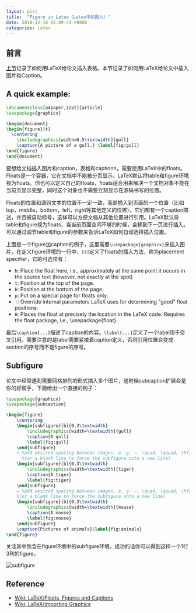 ```yaml
---
layout: post
title:  "Figure in Latex（Latex中的图片）"
date: 2018-12-18 02:09:44 +0800
categories: latex
---
```


## 前言

[上节](http://wangxin93.top/latex/2018/11/06/latex-table.html)记录了如何用LaTeX给论文插入表格。本节记录了如何用LaTeX给论文中插入图片和Caption。

## A quick example:

```latex
\documentclass[a4paper,12pt]{article}
\usepackage{graphicx}

\begin{document}
\begin{figure}[t]
  \centering
    \includegraphics[width=0.5\textwidth]{gull}
    \caption{A picture of a gull.} \label{fig:gull}
\end{figure}
\end{document}
```
 
要想给文档插入图片和caption，表格和captionn，需要使用LaTeX中的floats。Floats是一个容器，它在文档中不能被分页显示。LaTeX默认将table和figure环境视为floats。你也可以定义自己的floats，floats适合用来解决一个文档对象不能在当前页显示完整，同时这个对象也不需要立刻显示在源码书写的位置。

Floats的位置和源码文本的位置不一定一致，而是插入到页面的一个位置（比如top，middle，bottom，left，right等其他定义的位置）。它们都有一个caption描述，并且被自动标号，这样可以方便文档从其他位置进行引用。LaTeX默认将table和figure视为floats，当当前页面空间不够的时候，会移到下一页进行插入。可以通过调节table和figure的参数来告诉LaTeX如何自动选择插入位置。

上面是一个figure加caption的例子，这里需要`\usepackage{graphicx}`来插入图片，在定义figure环境的一行中，`[t]`定义了floats的插入方法，称为placement specifier，它的可选项有：

- `h`:	Place the float here, i.e., approximately at the same point it occurs in the source text (however, not exactly at the spot)
- `t`:	Position at the top of the page.
- `b`:	Position at the bottom of the page.
- `p`:	Put on a special page for floats only.
- `!`:	Override internal parameters LaTeX uses for determining "good" float positions.
- `H`:	Places the float at precisely the location in the LaTeX code. Requires the float package, i.e., \usepackage{float}.

最后`\caption{...}`描述了caption的内容。`\label{...}`定义了一个label用于交叉引用。需要注意的是label需要紧接着caption定义，否则引用位置会变成section的序号而不是figure的序号。

## Subfigure

论文中经常遇到需要网格排列的形式插入多个图片，这时候subcaption扩展会是你的好帮手，下面给出一个直接的例子：

```latex
\usepackage{graphicx}
\usepackage{subcaption}

\begin{figure}
    \centering
    \begin{subfigure}[b]{0.3\textwidth}
        \includegraphics[width=\textwidth]{gull}
        \caption{A gull}
        \label{fig:gull}
    \end{subfigure}
    ~ %add desired spacing between images, e. g. ~, \quad, \qquad, \hfill etc.
      %(or a blank line to force the subfigure onto a new line)
    \begin{subfigure}[b]{0.3\textwidth}
        \includegraphics[width=\textwidth]{tiger}
        \caption{A tiger}
        \label{fig:tiger}
    \end{subfigure}
    ~ %add desired spacing between images, e. g. ~, \quad, \qquad, \hfill etc.
    %(or a blank line to force the subfigure onto a new line)
    \begin{subfigure}[b]{0.3\textwidth}
        \includegraphics[width=\textwidth]{mouse}
        \caption{A mouse}
        \label{fig:mouse}
    \end{subfigure}
    \caption{Pictures of animals}\label{fig:animals}
\end{figure}
```

关注其中包含在figure环境中的subfigure环境，成功的话你可以得到这样一个1行3列的figure。

![subfigure](https://upload.wikimedia.org/wikipedia/commons/thumb/e/e5/Latex_example_subfig.png/500px-Latex_example_subfig.png)

## Reference

* [Wiki: LaTeX/Floats, Figures and Captions](https://en.wikibooks.org/wiki/LaTeX/Floats,_Figures_and_Captions)
* [Wiki: LaTeX/Importing Graphics](https://en.wikibooks.org/wiki/LaTeX/Importing_Graphics)
